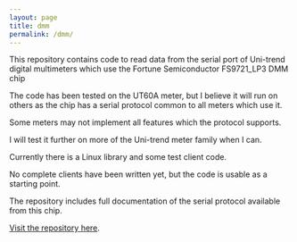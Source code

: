 ```yaml
---
layout: page
title: dmm
permalink: /dmm/
---
```



This repository contains code to read data from the serial port of
Uni-trend digital multimeters which use the
Fortune Semiconductor FS9721_LP3 DMM chip

The code has been tested on the UT60A meter, but I believe it will run
on others as the chip has a serial protocol common to all meters which
use it.

Some meters may not implement all features which the protocol
supports.

I will test it further on more of the Uni-trend meter family when I
can.

Currently there is a Linux library and some test client code.

No complete clients have been written yet, but the code is usable as a
starting point.

The repository includes full documentation of the serial protocol
available from this chip.

[Visit the repository here][dmm].



[dmm]: https://github.com/cromarty/dmm.git/

